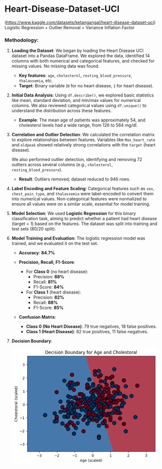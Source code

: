 # Heart-Disease-Dataset-UCI 
(https://www.kaggle.com/datasets/ketangangal/heart-disease-dataset-uci)
Logistic Regression + Outlier Removal + Variance Inflation Factor 

### Methodology:

1. **Loading the Dataset**:
   We began by loading the Heart Disease UCI dataset into a Pandas DataFrame. We explored the data, identified 14 columns with both numerical and categorical features, and checked for missing values. No missing data was found.

   - **Key features**: `age`, `cholesterol`, `resting_blood_pressure`, `thalassemia`, etc.
   - **Target**: Binary variable (`0` for no heart disease, `1` for heart disease).

2. **Initial Data Analysis**:
   Using `df.describe()`, we explored basic statistics like mean, standard deviation, and min/max values for numerical columns. We also reviewed categorical values using `df.unique()` to understand the distribution across these features.

   - **Example**: The mean age of patients was approximately 54, and cholesterol levels had a wide range, from 126 to 564 mg/dl.

3. **Correlation and Outlier Detection**:
   We calculated the correlation matrix to explore relationships between features. Variables like `Max_heart_rate` and `oldpeak` showed relatively strong correlations with the `target` (heart disease).

   We also performed outlier detection, identifying and removing 72 outliers across several columns (e.g., `cholesterol`, `resting_blood_pressure`).

   - **Result**: Outliers removed; dataset reduced to 946 rows.

4. **Label Encoding and Feature Scaling**:
   Categorical features such as `sex`, `chest_pain_type`, and `thalassemia` were label-encoded to convert them into numerical values. Non-categorical features were normalized to ensure all values were on a similar scale, essential for model training.

5. **Model Selection**: 
   We used **Logistic Regression** for this binary classification task, aiming to predict whether a patient had heart disease (target = 1) based on the features. The dataset was split into training and test sets (80/20 split).

6. **Model Training and Evaluation**:
   The logistic regression model was trained, and we evaluated it on the test set. 

   - **Accuracy**: **84.7%**
   - **Precision, Recall, F1-Score**: 
     - For **Class 0** (no heart disease):
       - Precision: **88%**
       - Recall: **81%**
       - F1-Score: **84%**
     - For **Class 1** (heart disease):
       - Precision: **82%**
       - Recall: **88%**
       - F1-Score: **85%**

   - **Confusion Matrix**: 
     - **Class 0 (No Heart Disease)**: 79 true negatives, 18 false positives.
     - **Class 1 (Heart Disease)**: 82 true positives, 11 false negatives.

7. **Decision Boundary**:

   
     ![Alt text](2.png)

  

